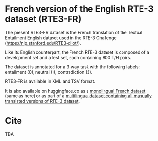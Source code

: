 # French version of the English RTE-3 dataset (RTE3-FR)

The present RTE3-FR dataset is the French translation of the Textual Entailment English dataset used in the RTE-3 Challenge (https://nlp.stanford.edu/RTE3-pilot/).

Like its English counterpart, the French RTE-3 dataset is composed of a development set and a test set, each containing 800 T/H pairs.

The dataset is annotated for a 3-way task with the following labels: entailment (0), neutral (1), contradiction (2). 

RTE3-FR is available in XML and TSV format.

It is also available on huggingface.co as a [monolingual French dataset](https://huggingface.co/datasets/maximoss/rte3-french) (same as here) or as part of a [multilingual dataset containing all manually translated versions of RTE-3 dataset](https://huggingface.co/datasets/maximoss/rte3-multi). 

# Cite

TBA
